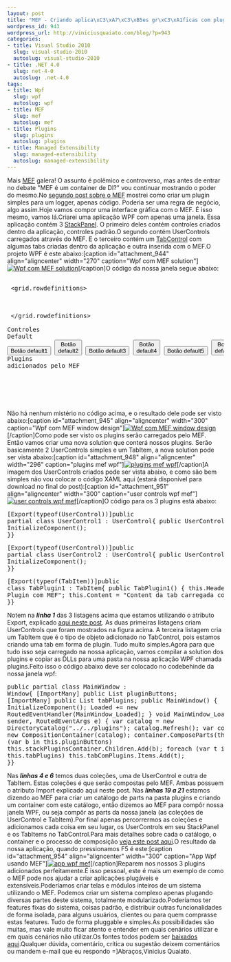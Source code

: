```yaml
--- 
layout: post
title: "MEF - Criando aplica\xC3\xA7\xC3\xB5es gr\xC3\xA1ficas com plugins MEF + WPF"
wordpress_id: 943
wordpress_url: http://viniciusquaiato.com/blog/?p=943
categories: 
- title: Visual Studio 2010
  slug: visual-studio-2010
  autoslug: visual-studio-2010
- title: .NET 4.0
  slug: net-4-0
  autoslug: .net-4.0
tags: 
- title: Wpf
  slug: wpf
  autoslug: wpf
- title: MEF
  slug: mef
  autoslug: mef
- title: Plugins
  slug: plugins
  autoslug: plugins
- title: Managed Extensibility
  slug: managed-extensibility
  autoslug: managed-extensibility
---
```

Mais [MEF](http://viniciusquaiato.com/blog/mef-managed-extensibility-framework-no-net-4/) galera! O assunto é polêmico e controverso, mas antes de entrar no debate "MEF é um container de DI?" vou continuar mostrando o poder do mesmo.No [segundo post sobre o MEF](http://viniciusquaiato.com/blog/mef-criando-aplicacoes-plugaveis-no-net-4/) mostrei como criar um plugin simples para um logger, apenas código. Poderia ser uma regra de negócio, algo assim.Hoje vamos compor uma interface gráfica com o MEF. É isso mesmo, vamos lá.Criarei uma aplicação WPF com apenas uma janela. Essa aplicação contém 3 [StackPanel](http://msdn.microsoft.com/en-us/library/system.windows.controls.stackpanel.aspx). O primeiro deles contém controles criados dentro da aplicação, controles padrão.O segundo contém UserControls carregados através do MEF. E o terceiro contém um [TabControl](http://msdn.microsoft.com/en-us/library/system.windows.forms.tabcontrol.aspx) com algumas tabs criadas dentro da aplicação e outra inserida com o MEF.O projeto WPF é este abaixo:[caption id="attachment_944" align="aligncenter" width="270" caption="Wpf com MEF solution"][![Wpf com MEF solution](http://viniciusquaiato.com/blog/wp-content/uploads/2010/05/wpf-solution.jpg "Wpf com MEF solution")](http://viniciusquaiato.com/blog/wp-content/uploads/2010/05/wpf-solution.jpg)[/caption]O código da nossa janela segue abaixo:<pre lang="xml"><window x:class="WPFMEFApp.MainWindow" xmlns="http://schemas.microsoft.com/winfx/2006/xaml/presentation" xmlns:x="http://schemas.microsoft.com/winfx/2006/xaml" title="MainWindow" height="516" width="525">    <grid>        <grid.rowdefinitions>            <rowdefinition height="100"></rowdefinition>            <rowdefinition height="130"></rowdefinition>            <rowdefinition height="200"></rowdefinition>            <rowdefinition height="77*" />        </grid.rowdefinitions>        <stackpanel x:name="stack" orientation="Vertical" grid.row="0">            </stackpanel></grid></window><label horizontalcontentalignment="Center" fontsize="30" width="247">Controles Default</label>            <stackpanel orientation="Horizontal">                </stackpanel><button>Botão default1</button>                <button>Botão default2</button>                <button>Botão default3</button>                <button>Botão default4</button>                <button>Botão default5</button>                <button>Botão default6</button>                                        <stackpanel x:name="stackPlugins" grid.row="1">            </stackpanel><label horizontalcontentalignment="Center" fontsize="30">Plugins adicionados pelo MEF</label>            <stackpanel x:name="stackPluginsContainer" orientation="Vertical"></stackpanel>                <stackpanel grid.row="2" margin="0,14,0,63" grid.rowspan="2">            <tabcontrol name="tabComPlugins">                <tabitem header="Teste"></tabitem>                <tabitem header="Teste2"></tabitem>                <tabitem header="Teste3"></tabitem>            </tabcontrol>        </stackpanel>    </pre>Não há nenhum mistério no código acima, e o resultado dele pode ser visto abaixo:[caption id="attachment_945" align="aligncenter" width="300" caption="Wpf com MEF window design"][![Wpf com MEF window design](http://viniciusquaiato.com/blog/wp-content/uploads/2010/05/wpf-solution-design-300x295.jpg "Wpf com MEF window design")](http://viniciusquaiato.com/blog/wp-content/uploads/2010/05/wpf-solution-design.jpg)[/caption]Como pode ser visto os plugins serão carregados pelo MEF. Então vamos criar uma nova solution que conterá nossos plugins. Serão basicamente 2 UserControls simples e um TabItem, a nova solution pode ser vista abaixo:[caption id="attachment_948" align="aligncenter" width="296" caption="plugins mef wpf"][![plugins mef wpf](http://viniciusquaiato.com/blog/wp-content/uploads/2010/05/plugins-mef-wpf.jpg "plugins mef wpf")](http://viniciusquaiato.com/blog/wp-content/uploads/2010/05/plugins-mef-wpf.jpg)[/caption]A imagem dos UserControls criados pode ser vista abaixo, e como são bem simples não vou colocar o código XAML aqui (estará disponível para download no final do post):[caption id="attachment_951" align="aligncenter" width="300" caption="user controls wpf mef"][![user controls wpf mef](http://viniciusquaiato.com/blog/wp-content/uploads/2010/05/user-controls-300x181.jpg "user controls wpf mef")](http://viniciusquaiato.com/blog/wp-content/uploads/2010/05/user-controls.jpg)[/caption]O código para os 3 plugins está abaixo:<pre lang="csharp" line="1">[Export(typeof(UserControl))]public partial class UserControl1 : UserControl{    public UserControl1()    {        InitializeComponent();    }}</pre><pre lang="csharp" line="1">[Export(typeof(UserControl))]public partial class UserControl2 : UserControl{    public UserControl1()    {        InitializeComponent();    }}</pre><pre lang="csharp" line="1">[Export(typeof(TabItem))]public class TabPlugin1 : TabItem{    public TabPlugin1()    {         this.Header = "Tab Plugin com MEF";         this.Content = "Content da tab carregada com MEF";    }}</pre>Notem na **_linha 1_** das 3 listagens acima que estamos utilizando o atributo Export, explicado [aqui neste post](http://viniciusquaiato.com/blog/mef-criando-aplicacoes-plugaveis-no-net-4/). As duas primeiras listagens criam UserControls que foram mostrados na figura acima. A terceira listagem cria um TabItem que é o tipo de objeto adicionado no TabControl, pois estamos criando uma tab em forma de plugin. Tudo muito simples.Agora para que tudo isso seja carregado na nossa aplicação, vamos compilar a solution dos plugins e copiar as DLLs para uma pasta na nossa aplicação WPF chamada plugins.Feito isso o código abaixo deve ser colocado no codebehinde da nossa janela wpf:<pre lang="csharp">public partial class MainWindow : Window{    [ImportMany]    public List<usercontrol> pluginButtons;    [ImportMany]    public List<tabitem> tabPlugins;    public MainWindow()    {        InitializeComponent();        Loaded += new RoutedEventHandler(MainWindow_Loaded);    }    void MainWindow_Loaded(object sender, RoutedEventArgs e)    {        var catalog = new DirectoryCatalog("../../plugins");        catalog.Refresh();        var container = new CompositionContainer(catalog);        container.ComposeParts(this);        foreach (var b in this.pluginButtons)            this.stackPluginsContainer.Children.Add(b);        foreach (var t in this.tabPlugins)            this.tabComPlugins.Items.Add(t);    }}</tabitem></usercontrol></pre>Nas **_linhas 4 e 6_** temos duas coleções, uma de UserControl e outra de TabItem. Estas coleções é que serão compostas pelo MEF. Ambas possuem o atributo Import explicado aqui neste post. Nas **_linhas 19 a 21_** estamos dizendo ao MEF para criar um catálogo de parts na pasta plugins e criando um container com este catálogo, então dizemos ao MEF para compôr nossa janela WPF, ou seja compôr as parts da nossa janela (as coleções de UserControl e TabItem).Por final apenas percorrermos as coleções e adicionamos cada coisa em seu lugar, os UserControls em seu StackPanel e os TabItems no TabControl.Para mais detalhes sobre cada o catálogo, o container e o processo de composição [veja este post aqui](http://viniciusquaiato.com/blog/mef-criando-aplicacoes-plugaveis-no-net-4/).O resultado da nossa aplicação, quando pressionamos F5 é este:[caption id="attachment_954" align="aligncenter" width="300" caption="App Wpf usando  MEF"][![app wpf mef](http://viniciusquaiato.com/blog/wp-content/uploads/2010/05/app-wpf-mef-300x252.jpg "app wpf mef")](http://viniciusquaiato.com/blog/wp-content/uploads/2010/05/app-wpf-mef.jpg)[/caption]Reparem nos nossos 3 plugins adicionados perfeitamente.É isso pessoal, este é mais um exemplo de como o MEF pode nos ajudar a criar aplicações plugáveis e extensíveis.Poderíamos criar telas e módulos inteiros de um sistema utilizando o MEF. Podemos criar um sistema complexo apenas plugando diversas partes deste sistema, totalmente modularizado.Poderíamos ter features fixas do sistema, coisas padrão, e distribuir outras funcionalidades de forma isolada, para alguns usuários, clientes ou para quem comprasse estas features. Tudo de forma pluggable e simples.As possibilidades são muitas, mas vale muito ficar atento e entender em quais cenários utilizar e em quais cenários não utilizar.Os fontes todos podem ser [baixados aqui](http://viniciusquaiato.com/files/codesamples/mef/WPFMEFApp_Code.zip).Qualquer dúvida, comentário, crítica ou sugestão deixem comentários ou mandem e-mail que eu respondo =]Abraços,Vinicius Quaiato.

